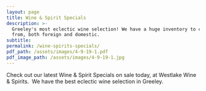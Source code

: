 ```yaml
---
layout: page
title: Wine & Spirit Specials
description: >-
  Greeley's most eclectic wine selection! We have a huge inventory to choose
  from, both foreign and domestic.
subtitle:
permalink: /wine-spirits-specials/
pdf_path: /assets/images/4-9-19-1.pdf
pdf_image_path: /assets/images/4-9-19-1.jpg
---
```


Check out our latest Wine & Spirit Specials on sale today, at Westlake Wine & Spirits.  We have the best eclectic wine selection in Greeley.